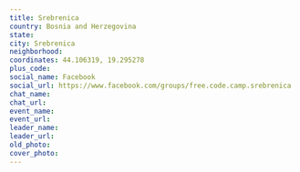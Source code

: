 ```yaml
---
title: Srebrenica
country: Bosnia and Herzegovina
state: 
city: Srebrenica
neighborhood: 
coordinates: 44.106319, 19.295278
plus_code:
social_name: Facebook
social_url: https://www.facebook.com/groups/free.code.camp.srebrenica
chat_name:
chat_url:
event_name:
event_url:
leader_name:
leader_url:
old_photo: 
cover_photo:
---
```

